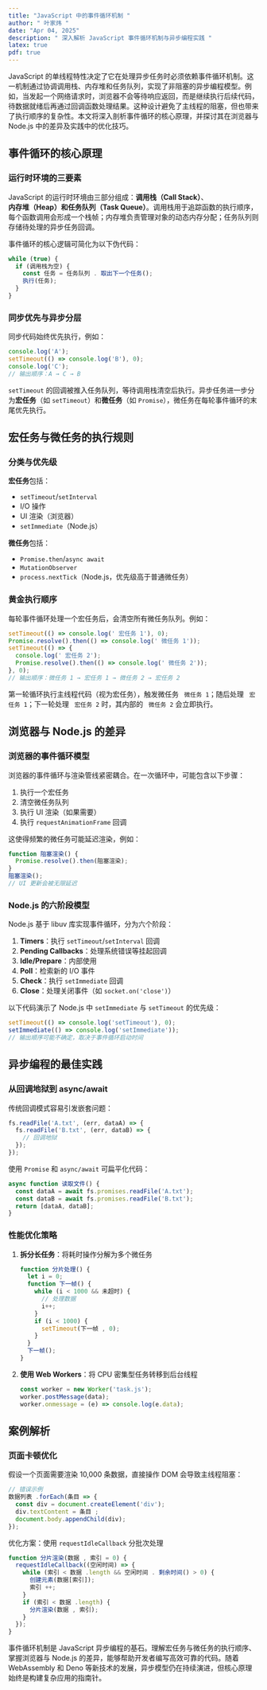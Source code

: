 ```yaml
---
title: "JavaScript 中的事件循环机制 "
author: " 叶家炜 "
date: "Apr 04, 2025"
description: " 深入解析 JavaScript 事件循环机制与异步编程实践 "
latex: true
pdf: true
---
```


JavaScript 的单线程特性决定了它在处理异步任务时必须依赖事件循环机制。这一机制通过协调调用栈、内存堆和任务队列，实现了非阻塞的异步编程模型。例如，当发起一个网络请求时，浏览器不会等待响应返回，而是继续执行后续代码，待数据就绪后再通过回调函数处理结果。这种设计避免了主线程的阻塞，但也带来了执行顺序的复杂性。本文将深入剖析事件循环的核心原理，并探讨其在浏览器与 Node.js 中的差异及实践中的优化技巧。

## 事件循环的核心原理

### 运行时环境的三要素

JavaScript 的运行时环境由三部分组成：**调用栈（Call Stack）**、**内存堆（Heap）**和**任务队列（Task Queue）**。调用栈用于追踪函数的执行顺序，每个函数调用会形成一个栈帧；内存堆负责管理对象的动态内存分配；任务队列则存储待处理的异步任务回调。

事件循环的核心逻辑可简化为以下伪代码：
```javascript
while (true) {
  if (调用栈为空) {
    const 任务 = 任务队列 . 取出下一个任务();
    执行(任务);
  }
}
```

### 同步优先与异步分层

同步代码始终优先执行，例如：
```javascript
console.log('A');
setTimeout(() => console.log('B'), 0);
console.log('C');
// 输出顺序：A → C → B
```
`setTimeout` 的回调被推入任务队列，等待调用栈清空后执行。异步任务进一步分为**宏任务**（如 `setTimeout`）和**微任务**（如 `Promise`），微任务在每轮事件循环的末尾优先执行。

## 宏任务与微任务的执行规则

### 分类与优先级

**宏任务**包括：
- `setTimeout`/`setInterval`
- I/O 操作
- UI 渲染（浏览器）
- `setImmediate`（Node.js）

**微任务**包括：
- `Promise.then`/`async await`
- `MutationObserver`
- `process.nextTick`（Node.js，优先级高于普通微任务）

### 黄金执行顺序

每轮事件循环处理一个宏任务后，会清空所有微任务队列。例如：
```javascript
setTimeout(() => console.log(' 宏任务 1'), 0);
Promise.resolve().then(() => console.log(' 微任务 1'));
setTimeout(() => {
  console.log(' 宏任务 2');
  Promise.resolve().then(() => console.log(' 微任务 2'));
}, 0);
// 输出顺序：微任务 1 → 宏任务 1 → 微任务 2 → 宏任务 2
```
第一轮循环执行主线程代码（视为宏任务），触发微任务 ` 微任务 1`；随后处理 ` 宏任务 1`；下一轮处理 ` 宏任务 2` 时，其内部的 ` 微任务 2` 会立即执行。

## 浏览器与 Node.js 的差异

### 浏览器的事件循环模型

浏览器的事件循环与渲染管线紧密耦合。在一次循环中，可能包含以下步骤：
1. 执行一个宏任务
2. 清空微任务队列
3. 执行 UI 渲染（如果需要）
4. 执行 `requestAnimationFrame` 回调

这使得频繁的微任务可能延迟渲染，例如：
```javascript
function 阻塞渲染() {
  Promise.resolve().then(阻塞渲染);
}
阻塞渲染();
// UI 更新会被无限延迟
```

### Node.js 的六阶段模型

Node.js 基于 libuv 库实现事件循环，分为六个阶段：
1. **Timers**：执行 `setTimeout`/`setInterval` 回调
2. **Pending Callbacks**：处理系统错误等挂起回调
3. **Idle/Prepare**：内部使用
4. **Poll**：检索新的 I/O 事件
5. **Check**：执行 `setImmediate` 回调
6. **Close**：处理关闭事件（如 `socket.on('close')`）

以下代码演示了 Node.js 中 `setImmediate` 与 `setTimeout` 的优先级：
```javascript
setTimeout(() => console.log('setTimeout'), 0);
setImmediate(() => console.log('setImmediate'));
// 输出顺序可能不确定，取决于事件循环启动时间
```

## 异步编程的最佳实践

### 从回调地狱到 async/await

传统回调模式容易引发嵌套问题：
```javascript
fs.readFile('A.txt', (err, dataA) => {
  fs.readFile('B.txt', (err, dataB) => {
    // 回调地狱
  });
});
```
使用 `Promise` 和 `async/await` 可扁平化代码：
```javascript
async function 读取文件() {
  const dataA = await fs.promises.readFile('A.txt');
  const dataB = await fs.promises.readFile('B.txt');
  return [dataA, dataB];
}
```

### 性能优化策略

1. **拆分长任务**：将耗时操作分解为多个微任务
   ```javascript
   function 分片处理() {
     let i = 0;
     function 下一帧() {
       while (i < 1000 && 未超时) {
         // 处理数据
         i++;
       }
       if (i < 1000) {
         setTimeout(下一帧 , 0);
       }
     }
     下一帧();
   }
   ```
2. **使用 Web Workers**：将 CPU 密集型任务转移到后台线程
   ```javascript
   const worker = new Worker('task.js');
   worker.postMessage(data);
   worker.onmessage = (e) => console.log(e.data);
   ```

## 案例解析

### 页面卡顿优化

假设一个页面需要渲染 10,000 条数据，直接操作 DOM 会导致主线程阻塞：
```javascript
// 错误示例
数据列表 .forEach(条目 => {
  const div = document.createElement('div');
  div.textContent = 条目 ;
  document.body.appendChild(div);
});
```
优化方案：使用 `requestIdleCallback` 分批次处理
```javascript
function 分片渲染(数据 , 索引 = 0) {
  requestIdleCallback((空闲时间) => {
    while (索引 < 数据 .length && 空闲时间 . 剩余时间() > 0) {
      创建元素(数据[索引]);
      索引 ++;
    }
    if (索引 < 数据 .length) {
      分片渲染(数据 , 索引);
    }
  });
}
```

事件循环机制是 JavaScript 异步编程的基石。理解宏任务与微任务的执行顺序、掌握浏览器与 Node.js 的差异，能够帮助开发者编写高效可靠的代码。随着 WebAssembly 和 Deno 等新技术的发展，异步模型仍在持续演进，但核心原理始终是构建复杂应用的指南针。
